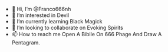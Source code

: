 - 👋 Hi, I’m @Franco666nh
- 👀 I’m interested in Devil
- 🌱 I’m currently learning Black Magick
- 💞️ I’m looking to collaborate on Evoking Spirits
- 📫 How to reach me Open A Biblle On 666 Phage And Draw A Pentagram.

<!---
Franco666nh/Franco666nh is a ✨ special ✨ repository because its `README.md` (this file) appears on your GitHub profile.
You can click the Preview link to take a look at your changes.
--->
